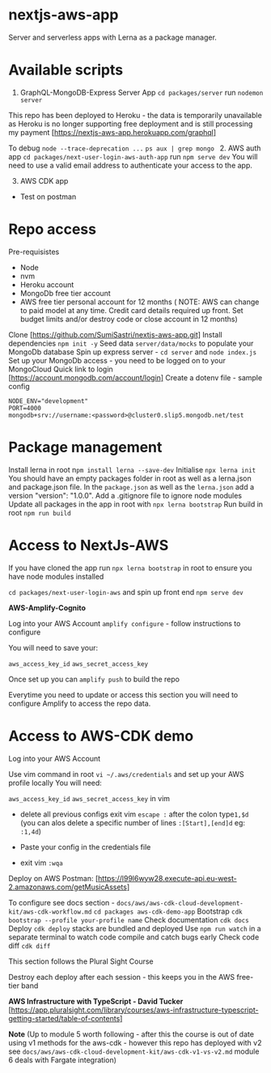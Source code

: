 # nextjs-aws-app

Server and serverless apps with Lerna as a package manager.

# Available scripts

1. GraphQL-MongoDB-Express Server App
   `cd packages/server`
   run `nodemon server`

This repo has been deployed to Heroku - the data is temporarily unavailable as Heroku is no longer supporting free deployment and is still processing my payment
[https://nextjs-aws-app.herokuapp.com/graphql]

To debug `node --trace-deprecation ...`
`ps aux | grep mongo ` 2. AWS auth app
`cd packages/next-user-login-aws-auth-app`
run `npm serve dev`
You will need to use a valid email address to authenticate your access to the app.

3. AWS CDK app

- Test on postman

# Repo access

Pre-requisistes

- Node
- nvm
- Heroku account
- MongoDb free tier account
- AWS free tier personal account for 12 months
  ( NOTE: AWS can change to paid model at any time. Credit card details required up front.
  Set budget limits and/or destroy code or close account in 12 months)

Clone [https://github.com/SumiSastri/nextjs-aws-app.git]
Install dependencies `npm init -y`
Seed data `server/data/mocks` to populate your MongoDb database
Spin up express server - `cd server` and `node index.js`
Set up your MongoDb access - you need to be logged on to your MongoCloud
Quick link to login [https://account.mongodb.com/account/login]
Create a dotenv file - sample config

```
NODE_ENV="development"
PORT=4000
mongodb+srv://username:<password>@cluster0.slip5.mongodb.net/test
```

# Package management

Install lerna in root n`pm install lerna --save-dev`
Initialise `npx lerna init`
You should have an empty packages folder in root as well as a lerna.json and package.json file. In the `package.json` as well as the `lerna.json` add a version "version": "1.0.0". Add a .gitignore file to ignore node modules
Update all packages in the app in root with `npx lerna bootstrap`
Run build in root `npm run build`

# Access to NextJs-AWS

If you have cloned the app run `npx lerna bootstrap` in root to ensure you have node modules installed

`cd packages/next-user-login-aws` and spin up front end `npm serve dev`

**AWS-Amplify-Cognito**

Log into your AWS Account
`amplify configure` - follow instructions to configure

You will need to save your:

`aws_access_key_id`
`aws_secret_access_key`

Once set up you can `amplify push` to build the repo

Everytime you need to update or access this section you will need to configure Amplify to access the repo data.

# Access to AWS-CDK demo

Log into your AWS Account

Use vim command in root `vi ~/.aws/credentials` and set up your AWS profile locally
You will need:

`aws_access_key_id`
`aws_secret_access_key`
in vim

- delete all previous configs exit vim `escape :` after the colon type`1,$d` (you can alos delete a specific number of lines `:[Start],[end]d` eg: `:1,4d`)

- Paste your config in the credentials file
- exit vim `:wqa`

Deploy on AWS
Postman: [https://l99l6wyw28.execute-api.eu-west-2.amazonaws.com/getMusicAssets]

To configure see docs section - `docs/aws/aws-cdk-cloud-development-kit/aws-cdk-workflow.md`
`cd packages aws-cdk-demo-app`
Bootstrap `cdk bootstrap --profile your-profile name`
Check documentation `cdk docs`
Deploy `cdk deploy` stacks are bundled and deployed
Use `npm run watch` in a separate terminal to watch code compile and catch bugs early
Check code diff `cdk diff`

This section follows the Plural Sight Course

Destroy each deploy after each session - this keeps you in the AWS free-tier band

**AWS Infrastructure with TypeScript - David Tucker**
[https://app.pluralsight.com/library/courses/aws-infrastructure-typescript-getting-started/table-of-contents]

**Note**
(Up to module 5 worth following - after this the course is out of date using v1 methods for the aws-cdk - however this repo has deployed with v2 see `docs/aws/aws-cdk-cloud-development-kit/aws-cdk-v1-vs-v2.md` module 6 deals with Fargate integration)
